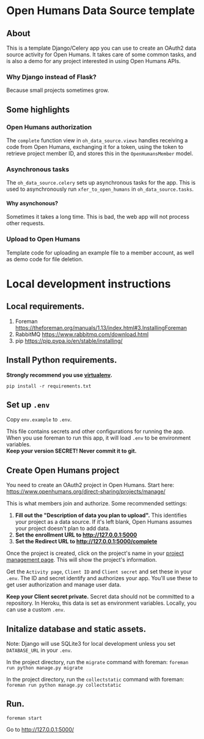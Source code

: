 # Open Humans Data Source template

## About

This is a template Django/Celery app you can use to create an OAuth2 data
source activity for Open Humans. It takes care of some common tasks, and is
also a demo for any project interested in using Open Humans APIs.

### Why Django instead of Flask?

Because small projects sometimes grow.

## Some highlights

### Open Humans authorization

The `complete` function view in `oh_data_source.views` handles receiving
a code from Open Humans, exchanging it for a token, using the token to
retrieve project member ID, and stores this in the `OpenHumansMember` model.

### Asynchronous tasks

The `oh_data_source.celery` sets up asynchronous tasks for the app. This is
used to asynchronously run `xfer_to_open_humans` in `oh_data_source.tasks`.

#### Why asynchonous?

Sometimes it takes a long time. This is bad, the web app will not process
other requests.

### Upload to Open Humans

Template code for uploading an example file to a member account, as well as
demo code for file deletion.

# Local development instructions

## Local requirements.

1. Foreman https://theforeman.org/manuals/1.13/index.html#3.InstallingForeman
2. RabbitMQ https://www.rabbitmq.com/download.html
3. pip https://pip.pypa.io/en/stable/installing/

## Install Python requirements.

**Strongly recommend you use [virtualenv](https://virtualenv.pypa.io/en/stable/).**

`pip install -r requirements.txt`

## Set up `.env`

Copy `env.example` to `.env`.

This file contains secrets and other configurations for running the app.
When you use foreman to run this app, it will load `.env` to be environment
variables.<br>**Keep your version SECRET! Never commit it to git.</b>**

## Create Open Humans project

You need to create an OAuth2 project in Open Humans. Start here:
https://www.openhumans.org/direct-sharing/projects/manage/

This is what members join and authorize. Some recommended settings:
1. **Fill out the "Description of data you plan to upload".** This identifies
  your project as a data source. If it's left blank, Open Humans assumes
  your project doesn't plan to add data.
2. **Set the enrollment URL to http://127.0.0.1:5000**
3. **Set the Redirect URL to http://127.0.0.1:5000/complete**

Once the project is created, click on the project's name in your [project
management page](https://www.openhumans.org/direct-sharing/projects/manage/).
This will show the project's information.

Get the `Activity page`, `Client ID` and `Client secret` and set these in
your `.env`. The ID and secret identify and authorizes your app. You'll use
these to get user authorization and manage user data.

**Keep your Client secret private.** Secret data should not be committed to a
repository. In Heroku, this data is set as environment variables. Locally,
you can use a custom `.env`.

## Initalize database and static assets.

Note: Django will use SQLite3 for local development unless you set
`DATABASE_URL` in your `.env`.

In the project directory, run the `migrate` command with foreman:
`foreman run python manage.py migrate`

In the project directory, run the `collectstatic` command with foreman:
`foreman run python manage.py collectstatic`

## Run.

`foreman start`

Go to http://127.0.0.1:5000/

